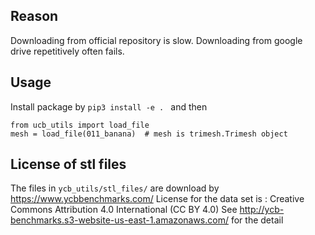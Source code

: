 ## Reason
Downloading from official repository is slow. Downloading from google drive repetitively often fails.

## Usage
Install package by `pip3 install -e . ` and then 
```
from ucb_utils import load_file
mesh = load_file(011_banana)  # mesh is trimesh.Trimesh object
```

##  License of stl files
The files in `ycb_utils/stl_files/` are download by https://www.ycbbenchmarks.com/
License for the data set is : Creative Commons Attribution 4.0 International (CC BY 4.0)
See http://ycb-benchmarks.s3-website-us-east-1.amazonaws.com/ for the detail

